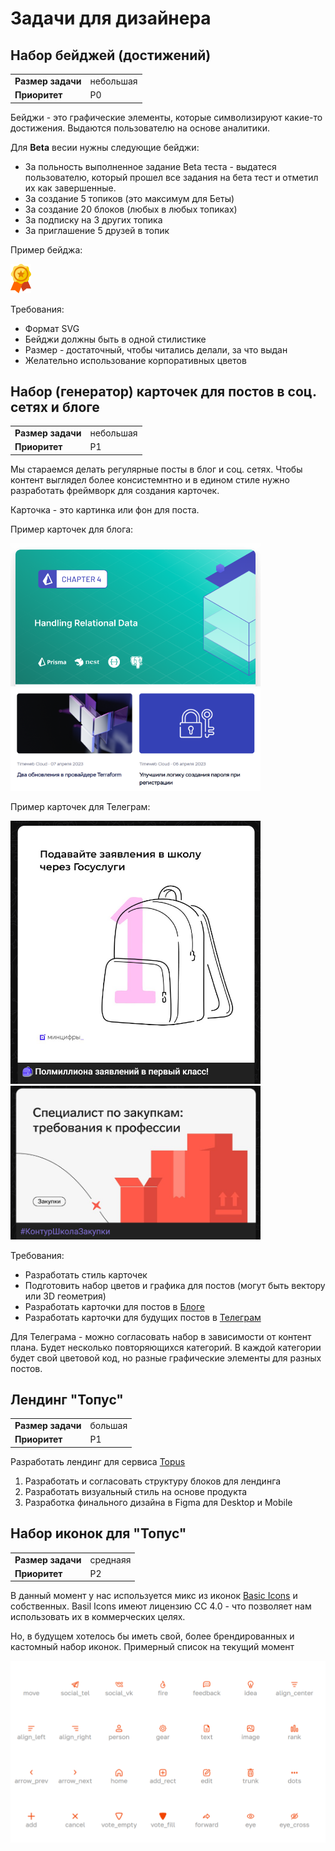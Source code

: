 # Задачи для дизайнера

## Набор бейджей (достижений)

| | |
|-|-|
|**Размер задачи**  |небольшая  |
|**Приоритет**      |P0         |

Бейджи - это графические элементы, которые символизируют какие-то достижения. Выдаются пользователю на основе аналитики.

Для **Beta** весии нужны следующие бейджи:

- За польность выполненное задание Beta теста - выдатеся пользователю, который прошел все задания на бета тест и отметил их как завершенные.
- За создание 5 топиков (это максимум для Беты)
- За создание 20 блоков (любых в любых топиках)
- За подписку на 3 других топика
- За приглашение 5 друзей в топик

Пример бейджа:

<img src="./badge.png"/>

Требования:
- Формат SVG
- Бейджи должны быть в одной стилистике
- Размер - достаточный, чтобы читались делали, за что выдан
- Желательно использование корпоративных цветов

## Набор (генератор) карточек для постов в соц. сетях и блоге

| | |
|-|-|
|**Размер задачи**  |небольшая  |
|**Приоритет**      |P1         |

Мы стараемся делать регулярные посты в блог и соц. сетях. Чтобы контент выглядел более консистемнтно и в едином стиле нужно разработать фреймворк для создания карточек.

Карточка - это картинка или фон для поста.

Пример карточек для блога:

<img src="./blog1.png" width="400px"/>
<img src="./blog2.png" width="400px"/>

Пример карточек для Телеграм:

<img src="./tel1.png" width="400px"/>
<img src="./tel2.png" width="400px"/>

Требования:
- Разработать стиль карточек
- Подготовить набор цветов и графика для постов (могут быть вектору или 3D геометрия)
- Разработать карточки для постов в [Блоге](https://gemforge.ru/blog)
- Разработать карточки для будущих постов в [Телеграм](https://t.me/gemforge)

Для Телеграма - можно согласовать набор в зависимости от контент плана. Будет несколько повторяющихся категорий. В каждой категории будет свой цветовой код, но разные графические элементы для разных постов.

## Лендинг "Топус"

| | |
|-|-|
|**Размер задачи**  |большая    |
|**Приоритет**      |P1         |

Разработать лендинг для сервиса [Topus](https://gemforge.ru/vote)

1. Разработать и согласовать структуру блоков для лендинга
2. Разработать визуальный стиль на основе продукта
3. Разработка финального дизайна в Figma для Desktop и Mobile

## Набор иконок для "Топус"

| | |
|-|-|
|**Размер задачи**  |среднаяя   |
|**Приоритет**      |P2         |

В данный момент у нас используется микс из иконок [Basic Icons](https://www.figma.com/community/file/931906394678748246/Basil-Icons) и собственных. Basil Icons имеют лицензию CC 4.0 - что позволяет нам использовать их в коммерческих целях.

Но, в будущем хотелось бы иметь свой, более брендированных и кастомный набор иконок.
Примерный список на текущий момент

<img src="./icons.png"/>
